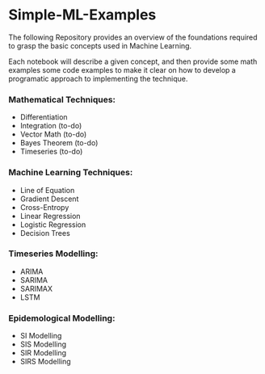 # Simple-ML-Examples

The following Repository provides an overview of the foundations required to grasp the basic concepts used in Machine Learning.

Each notebook will describe a given concept, and then provide some math examples some code examples to make it clear on how to develop a programatic approach to implementing the technique.

### Mathematical Techniques:
- Differentiation
- Integration (to-do)
- Vector Math (to-do)
- Bayes Theorem (to-do)
- Timeseries (to-do)

### Machine Learning Techniques:
- Line of Equation
- Gradient Descent
- Cross-Entropy
- Linear Regression
- Logistic Regression
- Decision Trees

### Timeseries Modelling:
- ARIMA
- SARIMA
- SARIMAX
- LSTM

### Epidemological Modelling:

- SI Modelling
- SIS Modelling
- SIR Modelling
- SIRS Modelling

